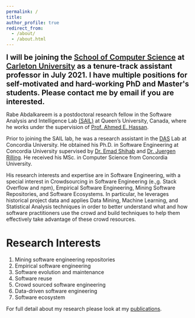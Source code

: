 ```yaml
---
permalink: /
title: 
author_profile: true
redirect_from: 
  - /about/
  - /about.html
---
```


<span style="color: #000000;text-align: center;font-size: 15pt;font-weight: 600;">I will be joining the [School of Computer Science](https://carleton.ca/scs/) at [Carleton University](https://carleton.ca/) as a tenure-track assistant professor in July 2021. I have multiple positions for self-motivated and hard-working PhD and Master's students. Please contact me by email if you are interested.</span> 


Rabe Abdalkareem is a postdoctoral research fellow in the Software Analysis and Intelligence Lab [(SAIL)](https://sail.cs.queensu.ca/) at Queen’s University, Canada, where he works under the supervision of [Prof. Ahmed E. Hassan](https://research.cs.queensu.ca/home/ahmed/home/).

Prior to joining the SAIL lab, he was a research assistant in the [DAS](http://das.encs.concordia.ca/) Lab at Concordia University. He obtained his Ph.D. in Software Engineering at Concordia University supervised by [Dr. Emad Shihab](http://das.encs.concordia.ca/members/emad-shihab/) and [Dr. Juergen Rilling](https://sites.google.com/view/juergenrilling/home)‎. He received his MSc. in Computer Science from Concordia University.

His research interests and expertise are in Software Engineering, with a special interest in Crowdsourcing in Software Engineering (e.,g. Stack Overflow and npm), Empirical Software Engineering, Mining Software Repositories, and Software Ecosystems. In particular, he leverages historical project data and applies Data Mining, Machine Learning, and Statistical Analysis techniques in order to better understand what and how software practitioners use the crowd and build techniques to help them effectively take advantage of these crowd resources.

Research Interests
======
1. Mining software engineering repositories
1. Empirical software engineering
1. Software evolution and maintenance
1. Software reuse
1. Crowd sourced software engineering
1. Data-driven software engineering
1. Software ecosystem 


For full detail about my research please look at my [publications](publications/).





